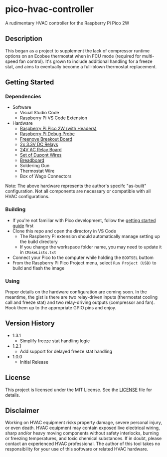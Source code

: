 # pico-hvac-controller

A rudimentary HVAC controller for the Raspberry Pi Pico 2W

## Description

This began as a project to supplement the lack of compressor runtime options on an Ecobee thermostat when in FCU mode (required for multi-speed fan control). It's grown to include additional handling for a freeze stat, and aims to eventually become a full-blown thermostat replacement.

## Getting Started

### Dependencies

* Software
    * Visual Studio Code
    * Raspberry Pi VS Code Extension
* Hardware
    * [Raspberry Pi Pico 2W (with Headers)](https://www.amazon.com/dp/B0DP54FWX1)
    * [Raspberry Pi Debug Probe](https://www.raspberrypi.com/products/debug-probe/)
    * [Freenove Breakout Board](https://store.freenove.com/products/fnk0081)
    * [2x 3.3V DC Relays](https://www.amazon.com/dp/B0D8PSX9WL)
    * [24V AC Relay Board](https://www.amazon.com/dp/B0CKYPH724)
    * [Set of Dupont Wires](https://www.amazon.com/dp/B01EV70C78)
    * [Breadboard](https://www.amazon.com/dp/B07PCJP9DY)
    * Soldering Gun
    * Thermostat Wire
    * Box of Wago Connectors

Note: The above hardware represents the author's specifc "as-built" configuration. Not all components are necessary or compatible with all HVAC configurations.

### Building

* If you're not familiar with Pico development, follow the [getting started guide](https://datasheets.raspberrypi.com/pico/getting-started-with-pico.pdf) first
* Clone this repo and open the directory in VS Code
    * The Raspberry Pi extension should automatically manage setting up the build directory
    * If you change the workspace folder name, you may need to update it in `CMakeLists.txt`
* Connect your Pico to the computer while holding the `BOOTSEL` buttom
* From the Raspberry Pi Pico Project menu, select `Run Project (USB)` to build and flash the image

### Using

Proper details on the hardware configuration are coming soon. In the meantime, the gist is there are two relay-driven inputs (thermostat cooling call and freeze stat) and two relay-driving outputs (compressor and fan). Hook them up to the appropriate GPIO pins and enjoy.

## Version History

* 1.3.1
    * Simplify freeze stat handling logic
* 1.2.1
    * Add support for delayed freeze stat handling
* 1.0.0
    * Initial Release

## License

This project is licensed under the MIT License. See the [LICENSE](LICENSE) file for details.

## Disclaimer

Working on HVAC equipment risks property damage, severe personal injury, or even death. HVAC equipment may contain exposed live electrical wiring, sharp and/or heavy moving components without safety interlocks, burning or freezing temperatures, and toxic chemical substances. If in doubt, please contact an experienced HVAC professional. The author of this tool takes no responsibility for your use of this software or related HVAC hardware.